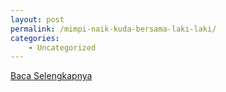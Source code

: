 ```yaml
---
layout: post
permalink: /mimpi-naik-kuda-bersama-laki-laki/
categories:
    - Uncategorized
---
```


[Baca Selengkapnya](/08)